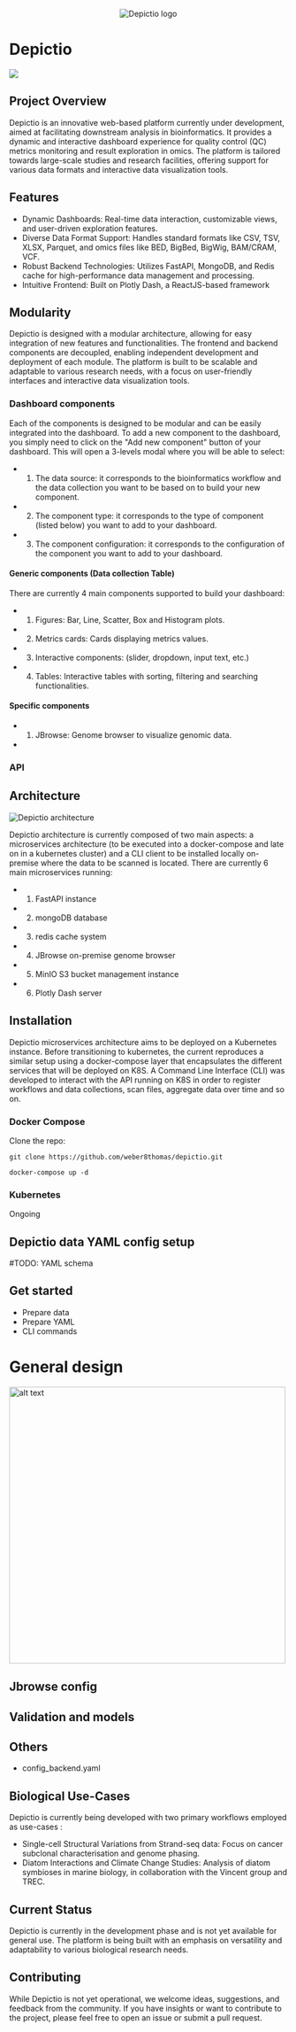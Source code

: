 <p align="center">
  <img src="./docs/images/logo.png" alt="Depictio logo">
</p>

# Depictio

![](./docs/images/Demo.gif)



## Project Overview

Depictio is an innovative web-based platform currently under development, aimed at facilitating downstream analysis in bioinformatics. It provides a dynamic and interactive dashboard experience for quality control (QC) metrics monitoring and result exploration in omics. The platform is tailored towards large-scale studies and research facilities, offering support for various data formats and interactive data visualization tools.

## Features

* Dynamic Dashboards: Real-time data interaction, customizable views, and user-driven exploration features.
* Diverse Data Format Support: Handles standard formats like CSV, TSV, XLSX, Parquet, and omics files like BED, BigBed, BigWig, BAM/CRAM, VCF.
* Robust Backend Technologies: Utilizes FastAPI, MongoDB, and Redis cache for high-performance data management and processing.
* Intuitive Frontend: Built on Plotly Dash, a ReactJS-based framework

## Modularity

Depictio is designed with a modular architecture, allowing for easy integration of new features and functionalities. The frontend and backend components are decoupled, enabling independent development and deployment of each module. The platform is built to be scalable and adaptable to various research needs, with a focus on user-friendly interfaces and interactive data visualization tools. 

### Dashboard components

Each of the components is designed to be modular and can be easily integrated into the dashboard. To add a new component to the dashboard, you simply need to click on the "Add new component" button of your dashboard. This will open a 3-levels modal where you will be able to select:
- 1. The data source: it corresponds to the bioinformatics workflow and the data collection you want to be based on to build your new component.
- 2. The component type: it corresponds to the type of component (listed below) you want to add to your dashboard.
- 3. The component configuration: it corresponds to the configuration of the component you want to add to your dashboard.

#### Generic components (Data collection Table)
There are currently 4 main components supported to build your dashboard:
- 1. Figures: Bar, Line, Scatter, Box and Histogram plots.
- 2. Metrics cards: Cards displaying metrics values.
- 3. Interactive components: (slider, dropdown, input text, etc.)
- 4. Tables: Interactive tables with sorting, filtering and searching functionalities.

#### Specific components
- 1. JBrowse: Genome browser to visualize genomic data.
- 

### API


## Architecture

![Depictio architecture](./docs/images/main.png "Depictio architecture")

Depictio architecture is currently composed of two main aspects: a microservices architecture (to be executed into a docker-compose and late on in a kubernetes cluster) and a CLI client to be installed locally on-premise where the data to be scanned is located. 
There are currently 6 main microservices running:
- 1. FastAPI instance
- 2. mongoDB database
- 3. redis cache system
- 4. JBrowse on-premise genome browser
- 5. MinIO S3 bucket management instance
- 6. Plotly Dash server


## Installation

Depictio microservices architecture aims to be deployed on a Kubernetes instance. Before transitioning to kubernetes, the current reproduces a similar setup using a docker-compose layer that encapsulates the different services that will be deployed on K8S. A Command Line Interface (CLI) was developed to interact with the API running on K8S in order to register workflows and data collections, scan files, aggregate data over time and so on. 

### Docker Compose


Clone the repo:

```
git clone https://github.com/weber8thomas/depictio.git
```


```
docker-compose up -d
```



### Kubernetes

Ongoing 




## Depictio data YAML config setup

#TODO: YAML schema 

## Get started

- Prepare data
- Prepare YAML
- CLI commands



# General design

<img src="docs/images/schema.png" alt="alt text" width="500">





## Jbrowse config 

## Validation and models


## Others


- config_backend.yaml


## Biological Use-Cases

Depictio is currently being developed with two primary workflows employed as use-cases :

* Single-cell Structural Variations from Strand-seq data: Focus on cancer subclonal characterisation and genome phasing.
* Diatom Interactions and Climate Change Studies: Analysis of diatom symbioses in marine biology, in collaboration with the Vincent group and TREC.


## Current Status

Depictio is currently in the development phase and is not yet available for general use. The platform is being built with an emphasis on versatility and adaptability to various biological research needs.

## Contributing

While Depictio is not yet operational, we welcome ideas, suggestions, and feedback from the community. If you have insights or want to contribute to the project, please feel free to open an issue or submit a pull request.


